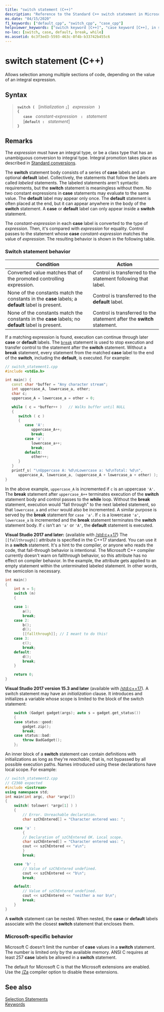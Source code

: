 ```yaml
---
title: "switch statement (C++)"
description: "Reference to the Standard C++ switch statement in Microsoft Visual Studio C++."
ms.date: "04/15/2020"
f1_keywords: ["default_cpp", "switch_cpp", "case_cpp"]
helpviewer_keywords: ["switch keyword [C++]", "case keyword [C++], in switch statements", "default keyword [C++]"]
no-loc: [switch, case, default, break, while]
ms.assetid: 6c3f3ed3-5593-463c-8f4b-b33742b455c6
---
```

# switch statement (C++)

Allows selection among multiple sections of code, depending on the value of an integral expression.

## Syntax

> __`switch (`__ &nbsp; \[*initialization* __`;`__\] &nbsp; *expression* &nbsp; __`)`__ <br/>
> __`{`__\
> &nbsp;&nbsp;&nbsp;&nbsp; __`case`__ &nbsp; *constant-expression* &nbsp; __`:`__ &nbsp; *statement* <br/>
> &nbsp;&nbsp;&nbsp;&nbsp; \[__`default :`__ &nbsp; *statement*\] <br/>
> __`}`__

## Remarks

The *expression* must have an integral type, or be a class type that has an unambiguous conversion to integral type. Integral promotion takes place as described in [Standard conversions](standard-conversions.md).

The **switch** statement body consists of a series of **case** labels and an optional **default** label. Collectively, the statements that follow the labels are called *labeled* statements. The labeled statements aren't syntactic requirements, but the **switch** statement is meaningless without them. No two constant expressions in **case** statements may evaluate to the same value. The **default** label may appear only once. The **default** statement is often placed at the end, but it can appear anywhere in the body of the **switch** statement. A **case** or **default** label can only appear inside a **switch** statement.

The *constant-expression* in each **case** label is converted to the type of *expression*. Then, it's compared with *expression* for equality. Control passes to the statement whose **case** *constant-expression* matches the value of *expression*. The resulting behavior is shown in the following table.

### Switch statement behavior

| Condition | Action |
|--|--|
| Converted value matches that of the promoted controlling expression. | Control is transferred to the statement following that label. |
| None of the constants match the constants in the **case** labels; a **default** label is present. | Control is transferred to the **default** label. |
| None of the constants match the constants in the **case** labels; no **default** label is present. | Control is transferred to the statement after the **switch** statement. |

If a matching expression is found, execution can continue through later **case** or **default** labels. The [`break`](../cpp/break-statement-cpp.md) statement is used to stop execution and transfer control to the statement after the **switch** statement. Without a **break** statement, every statement from the matched **case** label to the end of the **switch**, including the **default**, is executed. For example:

```cpp
// switch_statement1.cpp
#include <stdio.h>

int main() {
   const char *buffer = "Any character stream";
   int uppercase_A, lowercase_a, other;
   char c;
   uppercase_A = lowercase_a = other = 0;

   while ( c = *buffer++ )   // Walks buffer until NULL
   {
      switch ( c )
      {
         case 'A':
            uppercase_A++;
            break;
         case 'a':
            lowercase_a++;
            break;
         default:
            other++;
      }
   }
   printf_s( "\nUppercase A: %d\nLowercase a: %d\nTotal: %d\n",
      uppercase_A, lowercase_a, (uppercase_A + lowercase_a + other) );
}
```

In the above example, `uppercase_A` is incremented if `c` is an uppercase `'A'`. The **break** statement after `uppercase_A++` terminates execution of the **switch** statement body and control passes to the **while** loop. Without the **break** statement, execution would "fall through" to the next labeled statement, so that `lowercase_a` and `other` would also be incremented. A similar purpose is served by the **break** statement for `case 'a'`. If `c` is a lowercase `'a'`, `lowercase_a` is incremented and the **break** statement terminates the **switch** statement body. If `c` isn't an `'a'` or `'A'`, the **default** statement is executed.

**Visual Studio 2017 and later:** (available with [/std:c++17](../build/reference/std-specify-language-standard-version.md)) The `[[fallthrough]]` attribute is specified in the C++17 standard. You can use it in a **switch** statement. It's a hint to the compiler, or anyone who reads the code, that fall-through behavior is intentional. The Microsoft C++ compiler currently doesn't warn on fallthrough behavior, so this attribute has no effect on compiler behavior. In the example, the attribute gets applied to an empty statement within the unterminated labeled statement. In other words, the semicolon is necessary.

```cpp
int main()
{
    int n = 5;
    switch (n)
    {

    case 1:
        a();
        break;
    case 2:
        b();
        d();
        [[fallthrough]]; // I meant to do this!
    case 3:
        c();
        break;
    default:
        d();
        break;
    }

    return 0;
}
```

**Visual Studio 2017 version 15.3 and later** (available with [/std:c++17](../build/reference/std-specify-language-standard-version.md)). A switch statement may have an *initialization* clause. It introduces and initializes a variable whose scope is limited to the block of the switch statement:

```cpp
    switch (Gadget gadget(args); auto s = gadget.get_status())
    {
    case status::good:
        gadget.zip();
        break;
    case status::bad:
        throw BadGadget();
    };
```

An inner block of a **switch** statement can contain definitions with initializations as long as they're *reachable*, that is, not bypassed by all possible execution paths. Names introduced using these declarations have local scope. For example:

```cpp
// switch_statement2.cpp
// C2360 expected
#include <iostream>
using namespace std;
int main(int argc, char *argv[])
{
    switch( tolower( *argv[1] ) )
    {
        // Error. Unreachable declaration.
        char szChEntered[] = "Character entered was: ";

    case 'a' :
        {
        // Declaration of szChEntered OK. Local scope.
        char szChEntered[] = "Character entered was: ";
        cout << szChEntered << "a\n";
        }
        break;

    case 'b' :
        // Value of szChEntered undefined.
        cout << szChEntered << "b\n";
        break;

    default:
        // Value of szChEntered undefined.
        cout << szChEntered << "neither a nor b\n";
        break;
    }
}
```

A **switch** statement can be nested. When nested, the **case** or **default** labels associate with the closest **switch** statement that encloses them.

### Microsoft-specific behavior

Microsoft C doesn't limit the number of **case** values in a **switch** statement. The number is limited only by the available memory. ANSI C requires at least 257 **case** labels be allowed in a **switch** statement.

The default for Microsoft C is that the Microsoft extensions are enabled. Use the [/Za](../build/reference/za-ze-disable-language-extensions.md) compiler option to disable these extensions.

## See also

[Selection Statements](../cpp/selection-statements-cpp.md)<br/>
[Keywords](../cpp/keywords-cpp.md)
